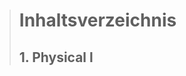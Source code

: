 > # Inhaltsverzeichnis
> ## 1. Physical l
<!--stackedit_data:
eyJoaXN0b3J5IjpbLTEyOTQ5Nzg5NjgsMTU2NjkwNTg2NV19
-->